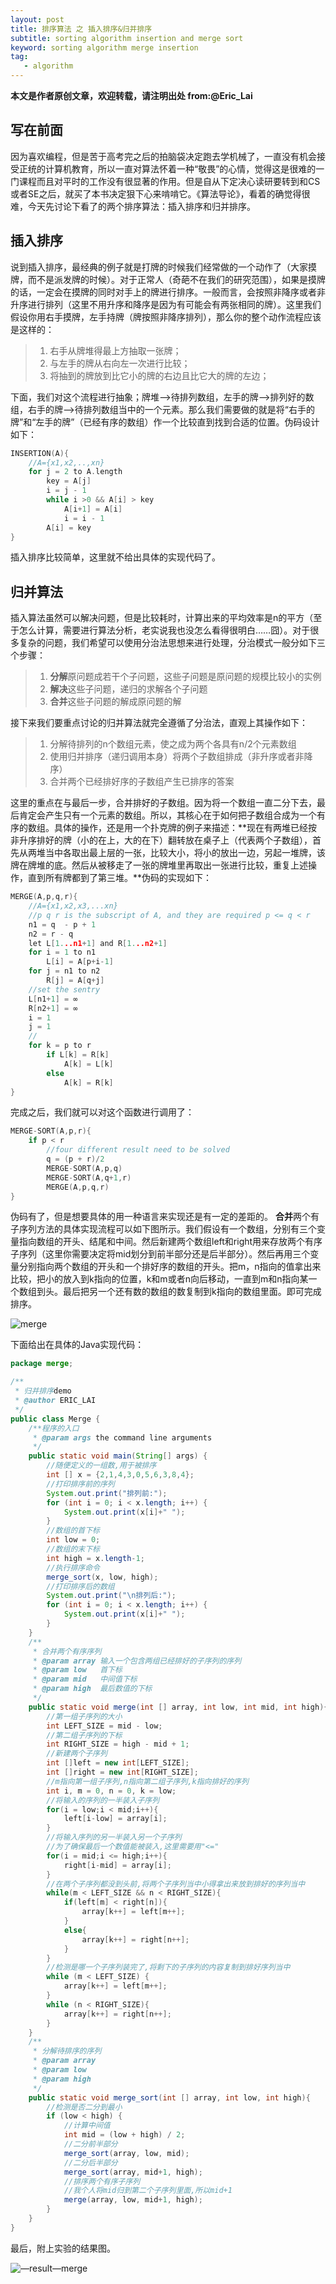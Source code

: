 ```yaml
---
layout: post
title: 排序算法 之 插入排序&归并排序
subtitle: sorting algorithm insertion and merge sort
keyword: sorting algorithm merge insertion
tag:
   - algorithm
---
```

**本文是作者原创文章，欢迎转载，请注明出处 from:@Eric_Lai**
## 写在前面
因为喜欢编程，但是苦于高考完之后的拍脑袋决定跑去学机械了，一直没有机会接受正统的计算机教育，所以一直对算法怀着一种“敬畏”的心情，觉得这是很难的一门课程而且对平时的工作没有很显著的作用。但是自从下定决心读研要转到和CS或者SE之后，就买了本书决定狠下心来啃啃它。《算法导论》，看着的确觉得很难，今天先讨论下看了的两个排序算法：插入排序和归并排序。

## 插入排序
说到插入排序，最经典的例子就是打牌的时候我们经常做的一个动作了（大家摸牌，而不是派发牌的时候）。对于正常人（奇葩不在我们的研究范围），如果是摸牌的话，一定会在摸牌的同时对手上的牌进行排序。一般而言，会按照非降序或者非升序进行排列（这里不用升序和降序是因为有可能会有两张相同的牌）。这里我们假设你用右手摸牌，左手持牌（牌按照非降序排列），那么你的整个动作流程应该是这样的：
>1. 右手从牌堆得最上方抽取一张牌；
>2. 与左手的牌从右向左一次进行比较；
>3. 将抽到的牌放到比它小的牌的右边且比它大的牌的左边；

下面，我们对这个流程进行抽象；牌堆-->待排列数组，左手的牌-->排列好的数组，右手的牌-->待排列数组当中的一个元素。那么我们需要做的就是将“右手的牌”和“左手的牌”（已经有序的数组）作一个比较直到找到合适的位置。伪码设计如下：

``` C
INSERTION(A){
	//A={x1,x2,..,xn}
    for j = 2 to A.length
    	key = A[j]
        i = j - 1
        while i >0 && A[i] > key
        	A[i+1] = A[i]
            i = i - 1
        A[i] = key
}
```
插入排序比较简单，这里就不给出具体的实现代码了。

## 归并算法
插入算法虽然可以解决问题，但是比较耗时，计算出来的平均效率是n的平方（至于怎么计算，需要进行算法分析，老实说我也没怎么看得很明白……囧）。对于很多复杂的问题，我们希望可以使用分治法思想来进行处理，分治模式一般分如下三个步骤：
>1. **分解**原问题成若干个子问题，这些子问题是原问题的规模比较小的实例
>2. **解决**这些子问题，递归的求解各个子问题
>3. **合并**这些子问题的解成原问题的解

接下来我们要重点讨论的归并算法就完全遵循了分治法，直观上其操作如下：
>1. 分解待排列的n个数组元素，使之成为两个各具有n/2个元素数组
>2. 使用归并排序（递归调用本身）将两个子数组排成（非升序或者非降序）
>3. 合并两个已经排好序的子数组产生已排序的答案

这里的重点在与最后一步，合并排好的子数组。因为将一个数组一直二分下去，最后肯定会产生只有一个元素的数组。所以，其核心在于如何把子数组合成为一个有序的数组。具体的操作，还是用一个扑克牌的例子来描述：**现在有两堆已经按非升序排好的牌（小的在上，大的在下）翻转放在桌子上（代表两个子数组），首先从两堆当中各取出最上层的一张，比较大小，将小的放出一边，另起一堆牌，该牌在牌堆的底。然后从被移走了一张的牌堆里再取出一张进行比较，重复上述操作，直到所有牌都到了第三堆。**伪码的实现如下：

```C
MERGE(A,p,q,r){
	//A={x1,x2,x3,...xn}
    //p q r is the subscript of A, and they are required p <= q < r
    n1 = q  - p + 1
    n2 = r - q
    let L[1...n1+1] and R[1...n2+1]
    for i = 1 to n1
    	L[i] = A[p+i-1]
    for j = n1 to n2
    	R[j] = A[q+j]
    //set the sentry
    L[n1+1] = ∞
    R[n2+1] = ∞
    i = 1
    j = 1
    //
    for k = p to r
    	if L[k] = R[k]
        	A[k] = L[k]
        else
        	A[k] = R[k]
}
```
完成之后，我们就可以对这个函数进行调用了：

```C
MERGE-SORT(A,p,r){
	if p < r
    	//four different result need to be solved
    	q = (p + r)/2
        MERGE-SORT(A,p,q)
        MERGE-SORT(A,q+1,r)
        MERGE(A,p,q,r)
}
```
伪码有了，但是想要具体的用一种语言来实现还是有一定的差距的。
**合并**两个有子序列方法的具体实现流程可以如下图所示。我们假设有一个数组，分别有三个变量指向数组的开头、结尾和中间。然后新建两个数组left和right用来存放两个有序子序列（这里你需要决定将mid划分到前半部分还是后半部分）。然后再用三个变量分别指向两个数组的开头和一个排好序的数组的开头。把m，n指向的值拿出来比较，把小的放入到k指向的位置，k和m或者n向后移动，一直到m和n指向某一个数组到头。最后把另一个还有数的数组的数复制到k指向的数组里面。即可完成排序。

<img src="/images/merge.JPG" alt="merge" >

下面给出在具体的Java实现代码：

```java
package merge;

/**
 * 归并排序demo
 * @author ERIC_LAI
 */
public class Merge {
    /**程序的入口
     * @param args the command line arguments
     */
    public static void main(String[] args) {
        //随便定义的一组数,用于被排序
        int [] x = {2,1,4,3,0,5,6,3,8,4};
        //打印排序前的序列
        System.out.print("排列前:");
        for (int i = 0; i < x.length; i++) {
            System.out.print(x[i]+" ");
        }
        //数组的首下标
        int low = 0;
        //数组的末下标
        int high = x.length-1;
        //执行排序命令
        merge_sort(x, low, high);
        //打印排序后的数组
        System.out.print("\n排列后:");
        for (int i = 0; i < x.length; i++) {
            System.out.print(x[i]+" ");
        }
    }
    /**
     * 合并两个有序序列
     * @param array 输入一个包含两组已经排好的子序列的序列
     * @param low   首下标
     * @param mid   中间值下标
     * @param high  最后数值的下标
     */
    public static void merge(int [] array, int low, int mid, int high){
        //第一组子序列的大小
        int LEFT_SIZE = mid - low;
        //第二组子序列的下标
        int RIGHT_SIZE = high - mid + 1;
        //新建两个子序列
        int []left = new int[LEFT_SIZE];
        int []right = new int[RIGHT_SIZE];
        //m指向第一组子序列,n指向第二组子序列,k指向排好的序列
        int i, m = 0, n = 0, k = low;
        //将输入的序列的一半装入子序列
        for(i = low;i < mid;i++){
            left[i-low] = array[i];
        }
        //将输入序列的另一半装入另一个子序列
        //为了确保最后一个数值能被装入,这里需要用"<="
        for(i = mid;i <= high;i++){
            right[i-mid] = array[i];
        }
        //在两个子序列都没到头前,将两个子序列当中小得拿出来放到排好的序列当中
        while(m < LEFT_SIZE && n < RIGHT_SIZE){
            if(left[m] < right[n]){
                array[k++] = left[m++];
            }
            else{
                array[k++] = right[n++];
            }
        }
        //检测是哪一个子序列装完了,将剩下的子序列的内容复制到排好序列当中
        while (m < LEFT_SIZE) {            
            array[k++] = left[m++];
        }
        while (n < RIGHT_SIZE){
            array[k++] = right[n++];
        }
    }
    /**
     * 分解待排序的序列
     * @param array
     * @param low
     * @param high    
     */
    public static void merge_sort(int [] array, int low, int high){
        //检测是否二分到最小
        if (low < high) {
            //计算中间值
            int mid = (low + high) / 2;
            //二分前半部分
            merge_sort(array, low, mid);
            //二分后半部分
            merge_sort(array, mid+1, high);
            //排序两个有序子序列
            //我个人将mid归到第二个子序列里面,所以mid+1
            merge(array, low, mid+1, high);
        }
    }
}
```
最后，附上实验的结果图。

<img src="/images/result_merge.png" alt="—result—merge" >

